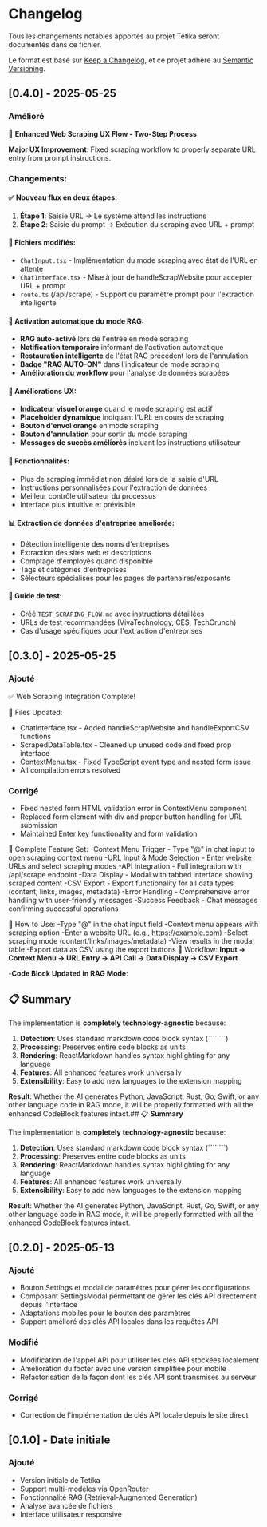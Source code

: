 # Changelog

Tous les changements notables apportés au projet Tetika seront documentés dans ce fichier.

Le format est basé sur [Keep a Changelog](https://keepachangelog.com/fr/1.0.0/),
et ce projet adhère au [Semantic Versioning](https://semver.org/spec/v2.0.0.html).

## [0.4.0] - 2025-05-25

### Amélioré

🎯 **Enhanced Web Scraping UX Flow - Two-Step Process**

**Major UX Improvement**: Fixed scraping workflow to properly separate URL entry from prompt instructions.

### Changements:

#### ✅ **Nouveau flux en deux étapes:**
1. **Étape 1**: Saisie URL → Le système attend les instructions
2. **Étape 2**: Saisie du prompt → Exécution du scraping avec URL + prompt

#### 🔧 **Fichiers modifiés:**
- `ChatInput.tsx` - Implémentation du mode scraping avec état de l'URL en attente
- `ChatInterface.tsx` - Mise à jour de handleScrapWebsite pour accepter URL + prompt
- `route.ts` (/api/scrape) - Support du paramètre prompt pour l'extraction intelligente

#### 🤖 **Activation automatique du mode RAG:**
- **RAG auto-activé** lors de l'entrée en mode scraping
- **Notification temporaire** informant de l'activation automatique
- **Restauration intelligente** de l'état RAG précédent lors de l'annulation
- **Badge "RAG AUTO-ON"** dans l'indicateur de mode scraping
- **Amélioration du workflow** pour l'analyse de données scrapées

#### 🎨 **Améliorations UX:**
- **Indicateur visuel orange** quand le mode scraping est actif
- **Placeholder dynamique** indiquant l'URL en cours de scraping
- **Bouton d'envoi orange** en mode scraping
- **Bouton d'annulation** pour sortir du mode scraping
- **Messages de succès améliorés** incluant les instructions utilisateur

#### 🚀 **Fonctionnalités:**
- Plus de scraping immédiat non désiré lors de la saisie d'URL
- Instructions personnalisées pour l'extraction de données
- Meilleur contrôle utilisateur du processus
- Interface plus intuitive et prévisible

#### 📊 **Extraction de données d'entreprise améliorée:**
- Détection intelligente des noms d'entreprises
- Extraction des sites web et descriptions
- Comptage d'employés quand disponible
- Tags et catégories d'entreprises
- Sélecteurs spécialisés pour les pages de partenaires/exposants

#### 🧪 **Guide de test:**
- Créé `TEST_SCRAPING_FLOW.md` avec instructions détaillées
- URLs de test recommandées (VivaTechnology, CES, TechCrunch)
- Cas d'usage spécifiques pour l'extraction d'entreprises

## [0.3.0] - 2025-05-25

### Ajouté

✅ Web Scraping Integration Complete!

📁 Files Updated:
- ChatInterface.tsx - Added handleScrapWebsite and handleExportCSV functions
- ScrapedDataTable.tsx - Cleaned up unused code and fixed prop interface
- ContextMenu.tsx - Fixed TypeScript event type and nested form issue
- All compilation errors resolved

### Corrigé
- Fixed nested form HTML validation error in ContextMenu component
- Replaced form element with div and proper button handling for URL submission
- Maintained Enter key functionality and form validation

🚀 Complete Feature Set:
-Context Menu Trigger - Type "@" in chat input to open scraping context menu
-URL Input & Mode Selection - Enter website URLs and select scraping modes
-API Integration - Full integration with /api/scrape endpoint
-Data Display - Modal with tabbed interface showing scraped content
-CSV Export - Export functionality for all data types (content, links, images, metadata)
-Error Handling - Comprehensive error handling with user-friendly messages
-Success Feedback - Chat messages confirming successful operations


🎯 How to Use:
-Type "@" in the chat input field
-Context menu appears with scraping option
-Enter a website URL (e.g., https://example.com)
-Select scraping mode (content/links/images/metadata)
-View results in the modal table
-Export data as CSV using the export buttons
🔄 Workflow:
**Input → Context Menu → URL Entry → API Call → Data Display → CSV Export**


-**Code Block Updated in RAG Mode**:

## 📋 **Summary**

The implementation is **completely technology-agnostic** because:

1. **Detection**: Uses standard markdown code block syntax (```` ```)
2. **Processing**: Preserves entire code blocks as units
3. **Rendering**: ReactMarkdown handles syntax highlighting for any language
4. **Features**: All enhanced features work universally
5. **Extensibility**: Easy to add new languages to the extension mapping

**Result**: Whether the AI generates Python, JavaScript, Rust, Go, Swift, or any other language code in RAG mode, it will be properly formatted with all the enhanced CodeBlock features intact.## 📋 **Summary**

The implementation is **completely technology-agnostic** because:

1. **Detection**: Uses standard markdown code block syntax (```` ```)
2. **Processing**: Preserves entire code blocks as units
3. **Rendering**: ReactMarkdown handles syntax highlighting for any language
4. **Features**: All enhanced features work universally
5. **Extensibility**: Easy to add new languages to the extension mapping

**Result**: Whether the AI generates Python, JavaScript, Rust, Go, Swift, or any other language code in RAG mode, it will be properly formatted with all the enhanced CodeBlock features intact.

## [0.2.0] - 2025-05-13

### Ajouté
- Bouton Settings et modal de paramètres pour gérer les configurations
- Composant SettingsModal permettant de gérer les clés API directement depuis l'interface
- Adaptations mobiles pour le bouton des paramètres
- Support amélioré des clés API locales dans les requêtes API

### Modifié
- Modification de l'appel API pour utiliser les clés API stockées localement
- Amélioration du footer avec une version simplifiée pour mobile
- Refactorisation de la façon dont les clés API sont transmises au serveur

### Corrigé
- Correction de l'implémentation de clés API locale depuis le site direct

## [0.1.0] - Date initiale

### Ajouté
- Version initiale de Tetika
- Support multi-modèles via OpenRouter
- Fonctionnalité RAG (Retrieval-Augmented Generation)
- Analyse avancée de fichiers
- Interface utilisateur responsive

